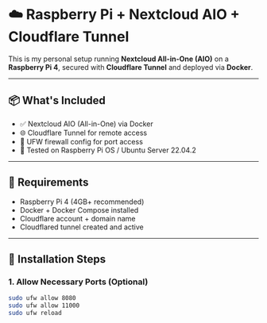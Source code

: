 # ☁️ Raspberry Pi + Nextcloud AIO + Cloudflare Tunnel

This is my personal setup running **Nextcloud All-in-One (AIO)** on a **Raspberry Pi 4**, secured with **Cloudflare Tunnel** and deployed via **Docker**.

---

## 📦 What's Included

- ✅ Nextcloud AIO (All-in-One) via Docker
- 🌐 Cloudflare Tunnel for remote access
- 🔐 UFW firewall config for port access
- 💾 Tested on Raspberry Pi OS / Ubuntu Server 22.04.2

---

## 🧰 Requirements

- Raspberry Pi 4 (4GB+ recommended)
- Docker + Docker Compose installed
- Cloudflare account + domain name
- Cloudflared tunnel created and active

---

## 🚀 Installation Steps

### 1. Allow Necessary Ports (Optional)
```bash
sudo ufw allow 8080
sudo ufw allow 11000
sudo ufw reload
